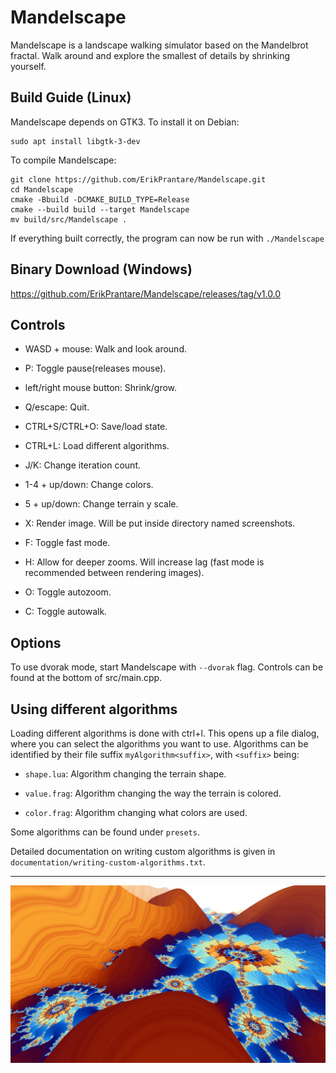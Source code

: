 # Mandelscape
Mandelscape is a landscape walking simulator based on the Mandelbrot fractal.
Walk around and explore the smallest of details by shrinking yourself.

## Build Guide (Linux)
Mandelscape depends on GTK3. To install it on Debian:
```
sudo apt install libgtk-3-dev
```

To compile Mandelscape:
```
git clone https://github.com/ErikPrantare/Mandelscape.git
cd Mandelscape
cmake -Bbuild -DCMAKE_BUILD_TYPE=Release
cmake --build build --target Mandelscape
mv build/src/Mandelscape .
```
If everything built correctly, the program can now be run with `./Mandelscape`

## Binary Download (Windows)
https://github.com/ErikPrantare/Mandelscape/releases/tag/v1.0.0

## Controls
- WASD + mouse: Walk and look around.

- P: Toggle pause(releases mouse).

- left/right mouse button: Shrink/grow.

- Q/escape: Quit.

- CTRL+S/CTRL+O: Save/load state.

- CTRL+L: Load different algorithms.

- J/K: Change iteration count.

- 1-4 + up/down: Change colors.

- 5 + up/down: Change terrain y scale.

- X: Render image. Will be put inside directory named screenshots.

- F: Toggle fast mode.

- H: Allow for deeper zooms. Will increase lag 
        (fast mode is recommended between rendering images).

- O: Toggle autozoom.

- C: Toggle autowalk.

## Options
To use dvorak mode, start Mandelscape with `--dvorak` flag.
Controls can be found at the bottom of src/main.cpp.

## Using different algorithms
Loading different algorithms is done with ctrl+l.
This opens up a file dialog, where you can select the algorithms you want
to use.
Algorithms can be identified by their file suffix `myAlgorithm<suffix>`,
with `<suffix>` being:

- `shape.lua`: Algorithm changing the terrain shape.

- `value.frag`: Algorithm changing the way the terrain is colored.

- `color.frag`: Algorithm changing what colors are used.

Some algorithms can be found under `presets`.

Detailed documentation on writing custom algorithms is given in
`documentation/writing-custom-algorithms.txt`.

---

![](preview.jpg?raw=true "Title")
